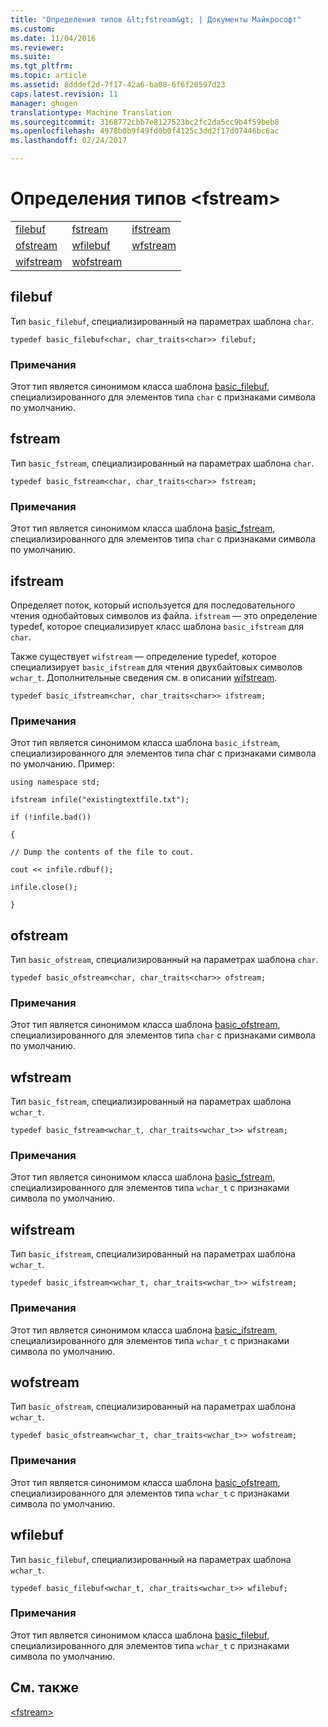 ```yaml
---
title: "Определения типов &lt;fstream&gt; | Документы Майкрософт"
ms.custom: 
ms.date: 11/04/2016
ms.reviewer: 
ms.suite: 
ms.tgt_pltfrm: 
ms.topic: article
ms.assetid: 8dddef2d-7f17-42a6-ba08-6f6f20597d23
caps.latest.revision: 11
manager: ghogen
translationtype: Machine Translation
ms.sourcegitcommit: 3168772cbb7e8127523bc2fc2da5cc9b4f59beb8
ms.openlocfilehash: 4978b0b9f49fd0b0f4125c3dd2f17d07446bc6ac
ms.lasthandoff: 02/24/2017

---
```

# <a name="ltfstreamgt-typedefs"></a>Определения типов &lt;fstream&gt;
||||  
|-|-|-|  
|[filebuf](#filebuf)|[fstream](#fstream)|[ifstream](#ifstream)|  
|[ofstream](#ofstream)|[wfilebuf](#wfilebuf)|[wfstream](#wfstream)|  
|[wifstream](#wifstream)|[wofstream](#wofstream)|  
  
##  <a name="a-namefilebufa--filebuf"></a><a name="filebuf"></a>  filebuf  
 Тип `basic_filebuf`, специализированный на параметрах шаблона `char`.  
  
```
typedef basic_filebuf<char, char_traits<char>> filebuf;
```  
  
### <a name="remarks"></a>Примечания  
 Этот тип является синонимом класса шаблона [basic_filebuf](../standard-library/basic-filebuf-class.md), специализированного для элементов типа `char` с признаками символа по умолчанию.  
  
##  <a name="a-namefstreama--fstream"></a><a name="fstream"></a>  fstream  
 Тип `basic_fstream`, специализированный на параметрах шаблона `char`.  
  
```
typedef basic_fstream<char, char_traits<char>> fstream;
```  
  
### <a name="remarks"></a>Примечания  
 Этот тип является синонимом класса шаблона [basic_fstream](../standard-library/basic-fstream-class.md), специализированного для элементов типа `char` с признаками символа по умолчанию.  
  
##  <a name="a-nameifstreama--ifstream"></a><a name="ifstream"></a>  ifstream  
 Определяет поток, который используется для последовательного чтения однобайтовых символов из файла. `ifstream` — это определение typedef, которое специализирует класс шаблона `basic_ifstream` для `char`.  
  
 Также существует `wifstream` — определение typedef, которое специализирует `basic_ifstream` для чтения двухбайтовых символов `wchar_t`. Дополнительные сведения см. в описании [wifstream](../standard-library/fstream-typedefs.md#wifstream).  
  
```
typedef basic_ifstream<char, char_traits<char>> ifstream;
```  
  
### <a name="remarks"></a>Примечания  
 Этот тип является синонимом класса шаблона `basic_ifstream`, специализированного для элементов типа char с признаками символа по умолчанию. Пример:  
  
 `using namespace std;`  
  
 `ifstream infile("existingtextfile.txt");`  
  
 `if (!infile.bad())`  
  
 `{`  
  
 `// Dump the contents of the file to cout.`  
  
 `cout << infile.rdbuf();`  
  
 `infile.close();`  
  
 `}`  
  
##  <a name="a-nameofstreama--ofstream"></a><a name="ofstream"></a>  ofstream  
 Тип `basic_ofstream`, специализированный на параметрах шаблона `char`.  
  
```
typedef basic_ofstream<char, char_traits<char>> ofstream;
```  
  
### <a name="remarks"></a>Примечания  
 Этот тип является синонимом класса шаблона [basic_ofstream](../standard-library/basic-ofstream-class.md), специализированного для элементов типа `char` с признаками символа по умолчанию.  
  
##  <a name="a-namewfstreama--wfstream"></a><a name="wfstream"></a>  wfstream  
 Тип `basic_fstream`, специализированный на параметрах шаблона `wchar_t`.  
  
```
typedef basic_fstream<wchar_t, char_traits<wchar_t>> wfstream;
```  
  
### <a name="remarks"></a>Примечания  
 Этот тип является синонимом класса шаблона [basic_fstream](../standard-library/basic-fstream-class.md), специализированного для элементов типа `wchar_t` с признаками символа по умолчанию.  
  
##  <a name="a-namewifstreama--wifstream"></a><a name="wifstream"></a>  wifstream  
 Тип `basic_ifstream`, специализированный на параметрах шаблона `wchar_t`.  
  
```
typedef basic_ifstream<wchar_t, char_traits<wchar_t>> wifstream;
```  
  
### <a name="remarks"></a>Примечания  
 Этот тип является синонимом класса шаблона [basic_ifstream](../standard-library/basic-ifstream-class.md), специализированного для элементов типа `wchar_t` с признаками символа по умолчанию.  
  
##  <a name="a-namewofstreama--wofstream"></a><a name="wofstream"></a>  wofstream  
 Тип `basic_ofstream`, специализированный на параметрах шаблона `wchar_t`.  
  
```
typedef basic_ofstream<wchar_t, char_traits<wchar_t>> wofstream;
```  
  
### <a name="remarks"></a>Примечания  
 Этот тип является синонимом класса шаблона [basic_ofstream](../standard-library/basic-ofstream-class.md), специализированного для элементов типа `wchar_t` с признаками символа по умолчанию.  
  
##  <a name="a-namewfilebufa--wfilebuf"></a><a name="wfilebuf"></a>  wfilebuf  
 Тип `basic_filebuf`, специализированный на параметрах шаблона `wchar_t`.  
  
```
typedef basic_filebuf<wchar_t, char_traits<wchar_t>> wfilebuf;
```  
  
### <a name="remarks"></a>Примечания  
 Этот тип является синонимом класса шаблона [basic_filebuf](../standard-library/basic-filebuf-class.md), специализированного для элементов типа `wchar_t` с признаками символа по умолчанию.  
  
## <a name="see-also"></a>См. также  
 [\<fstream>](../standard-library/fstream.md)





